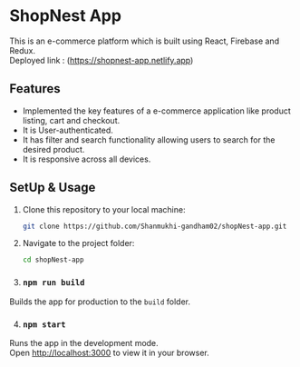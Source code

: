 # ShopNest App 

This is an e-commerce platform which is built using React, Firebase and Redux.\
Deployed link : (https://shopnest-app.netlify.app)

## Features

- Implemented the key features of a e-commerce application like product listing, cart and checkout.
- It is User-authenticated.
- It has filter and search functionality allowing users to search for the desired product.
- It is responsive across all devices.
## SetUp & Usage

1. Clone this repository to your local machine:
  
   ```bash
   git clone https://github.com/Shanmukhi-gandham02/shopNest-app.git

2. Navigate to the project folder:

   ```bash
   cd shopNest-app

3. ### `npm run build`

Builds the app for production to the `build` folder.

4. ### `npm start`

Runs the app in the development mode.\
Open [http://localhost:3000](http://localhost:3000) to view it in your browser.




